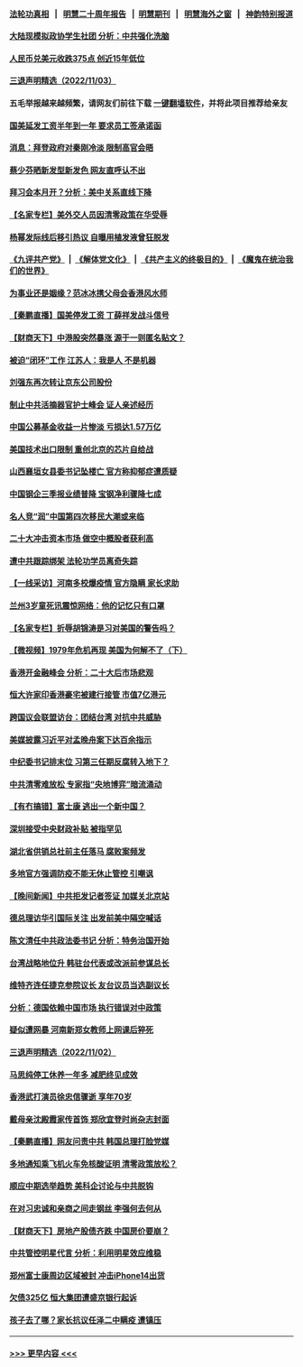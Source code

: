 #### [法轮功真相](https://github.com/gfw-breaker/truth/blob/master/README.md?t=0) &nbsp;&nbsp;|&nbsp;&nbsp; [明慧二十周年报告](https://github.com/gfw-breaker/mh-reports/blob/master/README.md?t=0) &nbsp;&nbsp;|&nbsp;&nbsp;[明慧期刊](https://github.com/gfw-breaker/mh-qikan) &nbsp;&nbsp;|&nbsp;&nbsp; [明慧海外之窗](https://github.com/gfw-breaker/mh-news/blob/master/README.md?t=0) &nbsp;&nbsp;|&nbsp;&nbsp; [神韵特别报道](https://github.com/gfw-breaker/mh-news/blob/master/shenyun.md?t=0)
#### [大陆现模拟政协学生社团 分析：中共强化洗脑](../pages/nsc413/n13859221.md?t=11041401) 
#### [人民币兑美元收跌375点 创近15年低位](../pages/nsc413/n13859198.md?t=11041401) 
#### [三退声明精选（2022/11/03）](../pages/nsc413/n13859239.md?t=11041401) 
#### 五毛举报越来越频繁，请网友们前往下载 [一键翻墙软件](https://github.com/gfw-breaker/ssr-accounts)，并将此项目推荐给亲友
#### [国美延发工资半年到一年 要求员工签承诺函](../pages/nsc413/n13859134.md?t=11041401) 
#### [消息：拜登政府对秦刚冷淡 限制高官会晤](../pages/nsc413/n13859038.md?t=11041401) 
#### [蔡少芬晒新发型新发色 网友直呼认不出](../pages/nsc413/n13859086.md?t=11041401) 
#### [拜习会本月开？分析：美中关系直线下降](../pages/nsc413/n13858925.md?t=11041401) 
#### [【名家专栏】美外交人员因清零政策在华受辱](../pages/nsc413/n13858804.md?t=11041401) 
#### [杨幂发际线后移引热议 自曝用植发液曾狂脱发](../pages/nsc413/n13859024.md?t=11041401) 
#### [《九评共产党》](https://github.com/begood0513/9ping.md/blob/master/README.md) &nbsp;|&nbsp; [《解体党文化》](../../../../jtdwh.md/blob/master/README.md)  &nbsp;|&nbsp; [《共产主义的终极目的》](../../../../gczydzjmd.md/blob/master/README.md) &nbsp;|&nbsp; [《魔鬼在统治我们的世界》](../../../../mgztzwmdsj.md/blob/master/README.md) 
#### [为事业还是姻缘？范冰冰携父母会香港风水师](../pages/nsc413/n13859048.md?t=11041401) 
#### [【秦鹏直播】国美停发工资 丁薛祥发战斗信号](../pages/nsc413/n13859067.md?t=11041401) 
#### [【财商天下】中港股突然暴涨 源于一则匿名贴文？](../pages/nsc413/n13859035.md?t=11041401) 
#### [被迫“闭环”工作 江苏人：我是人 不是机器](../pages/nsc413/n13859052.md?t=11041401) 
#### [刘强东再次转让京东公司股份](../pages/nsc413/n13859063.md?t=11041401) 
#### [制止中共活摘器官护士峰会 证人亲述经历](../pages/nsc413/n13859007.md?t=11041401) 
#### [中国公募基金收益一片惨淡 亏损达1.57万亿](../pages/nsc413/n13859045.md?t=11041401) 
#### [美国技术出口限制 重创北京的芯片自给战](../pages/nsc413/n13859009.md?t=11041401) 
#### [山西襄垣女县委书记坠楼亡 官方称抑郁症遭质疑](../pages/nsc413/n13859034.md?t=11041401) 
#### [中国钢企三季报业绩普降 宝钢净利骤降七成](../pages/nsc413/n13859016.md?t=11041401) 
#### [名人竞“润”中国第四次移民大潮或来临](../pages/nsc413/n13858517.md?t=11041401) 
#### [二十大冲击资本市场 做空中概股者获利高](../pages/nsc413/n13858605.md?t=11041401) 
#### [遭中共跟踪绑架 法轮功学员离奇失踪](../pages/nsc413/n13856504.md?t=11041401) 
#### [【一线采访】河南多校爆疫情 官方隐瞒 家长求助](../pages/nsc413/n13858608.md?t=11041401) 
#### [兰州3岁童死讯震惊网络：他的记忆只有口罩](../pages/nsc413/n13858905.md?t=11041401) 
#### [【名家专栏】折辱胡锦涛是习对美国的警告吗？](../pages/nsc413/n13858797.md?t=11041401) 
#### [【微视频】1979年危机再现 美国为何解不了（下）](../pages/nsc413/n13858870.md?t=11041401) 
#### [香港开金融峰会 分析：二十大后市场悲观](../pages/nsc413/n13858820.md?t=11041401) 
#### [恒大许家印香港豪宅被建行接管 市值7亿港元](../pages/nsc413/n13858786.md?t=11041401) 
#### [跨国议会联盟访台：团结台湾 对抗中共威胁](../pages/nsc413/n13858593.md?t=11041401) 
#### [美媒披露习近平对孟晚舟案下达百余指示](../pages/nsc413/n13858323.md?t=11041401) 
#### [中纪委书记排末位 习第三任期反腐转入地下？](../pages/nsc413/n13858627.md?t=11041401) 
#### [中共清零难放松 专家指“央地博弈”暗流涌动](../pages/nsc413/n13858507.md?t=11041401) 
#### [【有冇搞错】富士康 逃出一个新中国？](../pages/nsc413/n13858519.md?t=11041401) 
#### [深圳接受中央财政补贴 被指罕见](../pages/nsc413/n13858387.md?t=11041401) 
#### [湖北省供销总社前主任落马 腐败案频发](../pages/nsc413/n13858574.md?t=11041401) 
#### [多地官方强调防疫不能无休止管控 引嘲讽](../pages/nsc413/n13858596.md?t=11041401) 
#### [【晚间新闻】中共拒发记者签证 加媒关北京站](../pages/nsc413/n13858607.md?t=11041401) 
#### [德总理访华引国际关注 出发前美中隔空喊话](../pages/nsc413/n13858611.md?t=11041401) 
#### [陈文清任中共政法委书记 分析：特务治国开始](../pages/nsc413/n13858478.md?t=11041401) 
#### [台湾战略地位升 韩驻台代表或改派前参谋总长](../pages/nsc413/n13858456.md?t=11041401) 
#### [维特齐连任捷克参院议长 友台议员当选副议长](../pages/nsc413/n13858332.md?t=11041401) 
#### [分析：德国依赖中国市场 执行错误对中政策](../pages/nsc413/n13858391.md?t=11041401) 
#### [疑似遭网暴 河南新郑女教师上网课后猝死](../pages/nsc413/n13858283.md?t=11041401) 
#### [三退声明精选（2022/11/02）](../pages/nsc413/n13858389.md?t=11041401) 
#### [马思纯停工休养一年多 减肥终见成效](../pages/nsc413/n13858229.md?t=11041401) 
#### [香港武打演员徐忠信骤逝 享年70岁](../pages/nsc413/n13858141.md?t=11041401) 
#### [戴母亲沈殿霞家传首饰 郑欣宜登时尚杂志封面](../pages/nsc413/n13858162.md?t=11041401) 
#### [【秦鹏直播】网友问责中共 韩国总理打脸党媒](../pages/nsc413/n13858170.md?t=11041401) 
#### [多地通知乘飞机火车免核酸证明 清零政策放松？](../pages/nsc413/n13857323.md?t=11041401) 
#### [顺应中期选举趋势 美科企讨论与中共脱钩](../pages/nsc413/n13858233.md?t=11041401) 
#### [在对习忠诚和亲商之间走钢丝 李强何去何从](../pages/nsc413/n13858202.md?t=11041401) 
#### [【财商天下】房地产股债齐跌 中国房价要崩？](../pages/nsc413/n13858185.md?t=11041401) 
#### [中共管控明星代言 分析：利用明星效应维稳](../pages/nsc413/n13858201.md?t=11041401) 
#### [郑州富士康周边区域被封 冲击iPhone14出货](../pages/nsc413/n13858168.md?t=11041401) 
#### [欠债325亿 恒大集团遭盛京银行起诉](../pages/nsc413/n13858178.md?t=11041401) 
#### [孩子去了哪？家长抗议任泽二中瞒疫 遭镇压](../pages/nsc413/n13857848.md?t=11041401) 

----
#### [ >>> 更早内容 <<< ](../indexes/nsc413-earlier.md)
